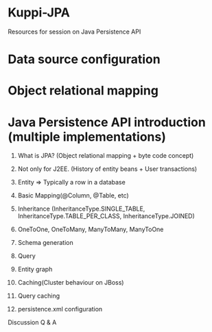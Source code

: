 # Kuppi-JPA
Resources for session on Java Persistence API

# Data source configuration
# Object relational mapping

# Java Persistence API introduction (multiple implementations)
1. What is JPA? (Object relational mapping + byte code concept)
2. Not only for J2EE. (History of entity beans + User transactions)
3. Entity => Typically a row in a database
4. Basic Mapping(@Column, @Table, etc)
5. Inheritance (InheritanceType.SINGLE_TABLE, InheritanceType.TABLE_PER_CLASS, InheritanceType.JOINED)
6. OneToOne, OneToMany, ManyToMany, ManyToOne
7. Schema generation

8. Query
9. Entity graph

10. Caching(Cluster behaviour on JBoss)
11. Query caching
12. persistence.xml configuration

Discussion Q & A
